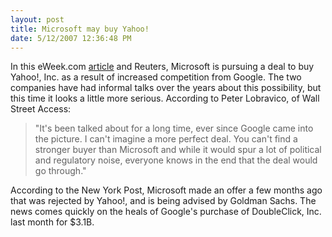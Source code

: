```yaml
---
layout: post
title: Microsoft may buy Yahoo!
date: 5/12/2007 12:36:48 PM
---
```


In this eWeek.com [article](http://www.eweek.com/article2/0,1895,2125956,00.asp) and Reuters, Microsoft is pursuing a deal to buy Yahoo!, Inc. as a result of increased competition from Google. The two companies have had informal talks over the years about this possibility, but this time it looks a little more serious. According to Peter Lobravico, of Wall Street Access:

> "It's been talked about for a long time, ever since Google came into the picture. I can't imagine a more perfect deal. You can't find a stronger buyer than Microsoft and while it would spur a lot of political and regulatory noise, everyone knows in the end that the deal would go through."

According to the New York Post, Microsoft made an offer a few months ago that was rejected by Yahoo!, and is being advised by Goldman Sachs. The news comes quickly on the heals of Google's purchase of DoubleClick, Inc. last month for $3.1B.
